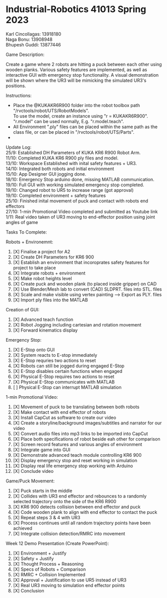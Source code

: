 # Industrial-Robotics 41013 Spring 2023

Karl Cincollagas: 13918180 <br>
Naga Bonu: 13908948 <br>
Bhupesh Guddi: 13877446 <br>

Game Description:

Create a game where 2 robots are hitting a puck between each other using wooden planks. Various safety features are implemented, as well as interactive GUI with emergency stop functionality. A visual demonstration will be shown where the UR3 will be mimicking the simulated UR3's positions. 

Instructions: <br>
- Place the @KUKAKR6R900 folder into the robot toolbox path "/rvctools/robot/UTS/RobotModels". <br>
  To use the model, create an instance using "r = KUKAKR6R900". "r.model" can be used normally, E.g. "r.model.teach". <br>
- All Environment ".ply" files can be placed within the same path as the class file, or can be placed in "/rvctools/robot/UTS/Parts". <br>
- 
  

Update Log: <br>
25/9: Established DH Parameters of KUKA KR6 R900 Robot Arm. <br>
11/10: Completed KUKA KR6 R900 ply files and model. <br>
13/10: Workspace Established with inital safety features + UR3. <br>
14/10: Integrated both robots and initial environment <br>
15/10: App Designer GUI jogging done. <br>
18/10: Emergency Stop arduino done, missing MATLAB communication. <br>
19/10: Full GUI with working simulated emergency stop completed. <br>
19/10: Changed robot to UR5 to increase range (got approval) <br>
19/10: Completed environment + safety features <br>
25/10: Finished inital movement of puck and contact with robots end effectors <br>
27/10: 1-min Promotional Video completed and submitted as Youtube link <br>
1/11: Real video taken of UR3 moving to end-effector position using joint angles of game <br>

Tasks To Complete:

Robots + Environemnt: <br>
1. [X] Finalise a project for A2
2. [X] Create DH Parameters for KR6 900
3. [X] Establish an environment that incoroprates safety features for project to take place
4. [X] Integrate robots + environment
5. [X] Make robot heights level
7. [X] Create puck and wooden plank (to placed inside gripper) on CAD
8. [X] Use Blender/Mesh lab to convert (CAD) SLDPRT. files into STL. files
9. [X] Scale and make visible using vertex painting --> Export as PLY. files
10. [X] Import ply files into the MATLAB


Creation of GUI: <br>
1. [X] Advanced teach function
2. [X] Robot Jogging including cartesian and rotation movement
3. [X] Forward kinematics display


Emergency Stop: <br>
1. [X] E-Stop onto GUI
2. [X] System reacts to E-stop immediately
3. [X] E-Stop requries two actions to reset
4. [X] Robots can still be jogged during engaged E-Stop
5. [X] E-Stop disables certain functions when engaged
6. [X] Physical E-Stop requires two actions to reset
7. [X] Physical E-Stop communicates with MATLAB
8. [ ] Physical E-Stop can interrupt MATLAB simulation


1-min Promotional Video: <br>
1. [X] Movement of puck to be translating between both robots
2. [X] Make contact with end effector of robots
3. [X] Install CapCut as software to create our video
4. [X] Create a storyline/background images/subtitles and narrator for our video
5. [X] Convert audio files into mp3 links to be imported into CapCut
6. [X] Place both specifications of robot beside eah other for comparison
7. [X] Screen record features and various angles of environment
8. [X] Integrate game into GUI
9. [X] Demonstrate advanced teach module controlling KR6 900
10. [X] Display emergency stop and reset working in simulation
11. [X] Display real life emergency stop working with Arduino
12. [X] Conclude video
   


Game/Puck Movement: <br>
1. [X] Puck starts in the middle 
2. [X] Collides with UR3 end effector and rebounces to a randomly selected trajectory onto the side of the KR6 R900
3. [X] KR6 900 detects collision between end effector and puck
4. [X] Code wooden plank to align with end effector to contact the puck
6. [X] Repeat steps 3 & 4 with UR3
7. [X] Process continues until all random trajectory points have been achieved
8. [X] Integrate collision detection/RMRC into movement 



Week 12 Demo Presentation (Create PowerPoint): <br>
1. [X] Environment + Justify
2. [X] Safety + Justify
3. [X] Thought Process + Reasoning 
4. [X] Specs of Robots + Comparison
5. [X] RMRC + Collision Implemented
6. [X] Approval + Justification to use UR5 instead of UR3
7. [X] Real UR3 moving to simulation end effector points
8. [X] Conclusion


